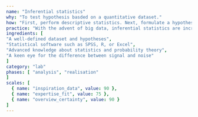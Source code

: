 ```yaml
---
name: "Inferential statistics"
why: "To test hypothesis basded on a quantitative dataset."
how: "First, perform descriptive statistics. Next, formulate a hypothesis that can be expressed in variables of your dataset. Test your hypothesis using an appropriate statistical test. Every test makes certain assumptions about the character of yoru data; make sure your data complies with these assumptions."
practice: "With the advent of big data, inferential statistics are increasingly important. However, inferential statistics are delicate and companies often use specialists to analyse them. Novices commonly make errors like 'capatilising on chance'. This happens when an analyst tests so many hypothesis that some turn out 'positive' by accident."
ingredients: [
"A well-defined dataset and hypotheses",
"Statistical software such as SPSS, R, or Excel",
"Advanced knowledge about statistics and probability theory",
"A keen eye for the difference between signal and noise"
]
category: "lab"
phases: [ "analysis", "realisation"
]
scales: [
  { name: "inspiration_data", value: 90 },
  { name: "expertise_fit", value: 75 },
  { name: "overview_certainty", value: 90 }
]
---
```

